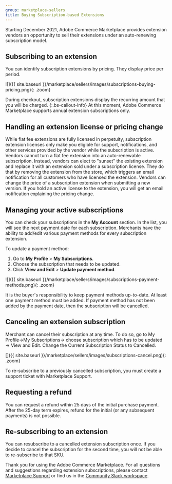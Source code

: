```yaml
---
group: marketplace-sellers
title: Buying Subscription-based Extensions
---
```


Starting December 2021, Adobe Commerce Marketplace provides extension vendors an opportunity to sell their extensions under an auto-renewing subscription model.

## Subscribing to an extension

You can identify subscription extensions by pricing. They display price per period.

![]({{ site.baseurl }}/marketplace/sellers/images/subscriptions-buying-pricing.png){: .zoom}

During checkout, subscription extensions display the recurring amount that you will be charged.
{:.bs-callout-info}
At this moment, Adobe Commerce Marketplace supports annual extension subscriptions only.

## Handling an extension license or pricing change

While flat fee extensions are fully licensed in perpetuity, subscription extension licenses only make you eligible for support, notifications, and other services provided by the vendor while the subscription is active.
Vendors cannot turn a flat fee extension into an auto-renewable subscription.
Instead, vendors can elect to "sunset" the existing extension and replace it with an extension sold under a subscription license. They do that by removing the extension from the store, which triggers an email notification for all customers who have licensed the extension.
Vendors can change the price of a subscription extension when submitting a new version.
If you hold an active license to the extension, you will get an email notification explaining the pricing change.

## Managing your active subscriptions

You can check your subscriptions in the **My Account** section. In the list, you will see the next payment date for each subscription. Merchants have the ability to add/edit various payment methods for every subscription extension.

To update a payment method:

1.  Go to **My Profile** > **My Subscriptions**.
1.  Choose the subscription that needs to be updated.
1.  Click **View and Edit** > **Update payment method**.

![]({{ site.baseurl }}/marketplace/sellers/images/subscriptions-payment-methods.png){: .zoom}

It is the buyer's responsibility to keep payment methods up-to-date. At least one payment method must be added. If payment method has not been added by the payment date, then the subscription will be cancelled.

## Canceling an extension subscription
Merchant can cancel their subscription at any time. To do so, go to My Profile→My Subscriptions→ choose subscription which has to be updated → View and Edit.  Change the Current Subscription Status to Cancelled.

[]({{ site.baseurl }}/marketplace/sellers/images/subscriptions-cancel.png){: .zoom}

To re-subscribe to a previously cancelled subscription, you must create a support ticket with Marketplace Support.

## Requesting a refund

You can request a refund within 25 days of the initial purchase payment. After the 25-day term expires, refund for the initial (or any subsequent payments) is not possible.

## Re-subscribing to an extension
You can resubscribe to a cancelled extension subscription once. If you decide to cancel the subscription for the second time, you will not be able to re-subscribe to that SKU.

Thank you for using the Adobe Commerce Marketplace. For all questions and suggestions regarding extension subscriptions, please contact [Marketplace Support](https://marketplacesupport.magento.com) or find us in the [Community Slack workspace](https://opensource.magento.com/slack).